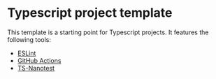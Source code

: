 # Typescript project template

This template is a starting point for Typescript projects. It features the following tools:

- [ESLint](https://eslint.org/)
- [GitHub Actions](https://github.com/features/actions)
- [TS-Nanotest](https://github.com/omothm/ts-nanotest)
